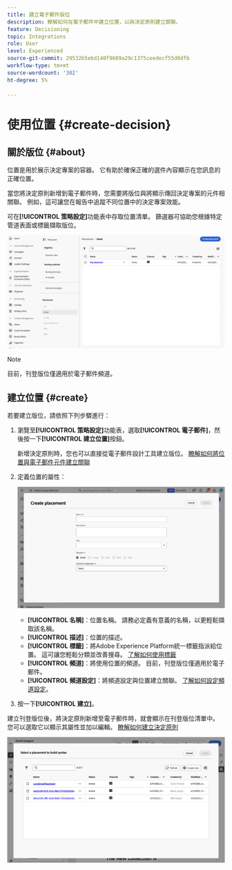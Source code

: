 ```yaml
---
title: 建立電子郵件版位
description: 瞭解如何在電子郵件中建立位置，以與決定原則建立關聯。
feature: Decisioning
topic: Integrations
role: User
level: Experienced
source-git-commit: 29532b5ebd140f9609a29c1375ceedecf55d0dfb
workflow-type: tm+mt
source-wordcount: '302'
ht-degree: 5%

---
```



# 使用位置 {#create-decision}

## 關於版位 {#about}

位置是用於展示決定專案的容器。 它有助於確保正確的選件內容顯示在您訊息的正確位置。

當您將決定原則新增到電子郵件時，您需要將版位與將顯示傳回決定專案的元件相關聯。 例如，這可讓您在報告中追蹤不同位置中的決定專案效能。

可在&#x200B;**[!UICONTROL 策略設定]**&#x200B;功能表中存取位置清單。 篩選器可協助您根據特定管道表面或標籤擷取版位。

![](assets/placements-list.png)

>[!NOTE]
>
>目前，刊登版位僅適用於電子郵件頻道。

## 建立位置 {#create}

若要建立版位，請依照下列步驟進行：

1. 瀏覽至&#x200B;**[!UICONTROL 策略設定]**&#x200B;功能表，選取&#x200B;**[!UICONTROL 電子郵件]**，然後按一下&#x200B;**[!UICONTROL 建立位置]**&#x200B;按鈕。

   新增決定原則時，您也可以直接從電子郵件設計工具建立版位。 [瞭解如何將位置與電子郵件元件建立關聯](../experience-decisioning/create-decision.md#save)

1. 定義位置的屬性：

   ![](assets/placement-create.png)

   * **[!UICONTROL 名稱]**：位置名稱。 請務必定義有意義的名稱，以更輕鬆擷取該名稱。
   * **[!UICONTROL 描述]**：位置的描述。
   * **[!UICONTROL 標籤]**：將Adobe Experience Platform統一標籤指派給位置。 這可讓您輕鬆分類並改善搜尋。 [了解如何使用標籤](../start/search-filter-categorize.md#tags)
   * **[!UICONTROL 頻道]**：將使用位置的頻道。 目前，刊登版位僅適用於電子郵件。
   * **[!UICONTROL 頻道設定]**：將頻道設定與位置建立關聯。 [了解如何設定頻道設定](../configuration/channel-surfaces.md)。

1. 按一下&#x200B;**[!UICONTROL 建立]**。

建立刊登版位後，將決定原則新增至電子郵件時，就會顯示在刊登版位清單中。 您可以選取它以顯示其屬性並加以編輯。 [瞭解如何建立決定原則](../experience-decisioning/create-decision.md)

![](assets/placement-list.png)
